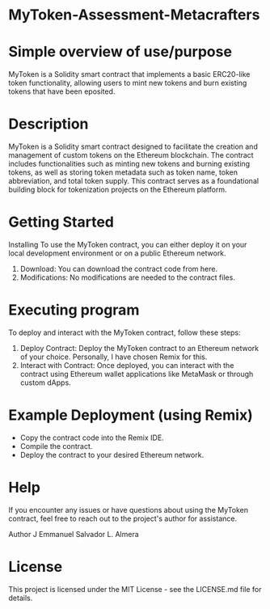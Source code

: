 # MyToken-Assessment-Metacrafters

# Simple overview of use/purpose
MyToken is a Solidity smart contract that implements a basic ERC20-like token functionality, allowing users to mint new tokens and burn existing tokens that have been eposited.

# Description
MyToken is a Solidity smart contract designed to facilitate the creation and management of custom tokens on the Ethereum blockchain. The contract includes functionalities such as minting new tokens and burning existing tokens, as well as storing token metadata such as token name, token abbreviation, and total token supply. This contract serves as a foundational building block for tokenization projects on the Ethereum platform.

# Getting Started
Installing
To use the MyToken contract, you can either deploy it on your local development environment or on a public Ethereum network.

1. Download: You can download the contract code from here.
2. Modifications: No modifications are needed to the contract files.

# Executing program
To deploy and interact with the MyToken contract, follow these steps:

1. Deploy Contract: Deploy the MyToken contract to an Ethereum network of your choice. Personally, I have chosen Remix for this.
2. Interact with Contract: Once deployed, you can interact with the contract using Ethereum wallet applications like MetaMask or through custom dApps.
# Example Deployment (using Remix)
* Copy the contract code into the Remix IDE.
* Compile the contract.
* Deploy the contract to your desired Ethereum network.

# Help
If you encounter any issues or have questions about using the MyToken contract, feel free to reach out to the project's author for assistance.

Author
J Emmanuel Salvador L. Almera

# License
This project is licensed under the MIT License - see the LICENSE.md file for details.
